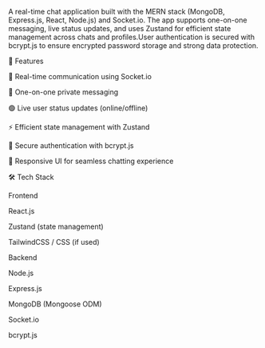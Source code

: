 A real-time chat application built with the MERN stack (MongoDB, Express.js, React, Node.js) and Socket.io. The app supports one-on-one messaging, live status updates, and uses Zustand for efficient state management across chats and profiles.User authentication is secured with bcrypt.js to ensure encrypted password storage and strong data protection.

🚀 Features

🔗 Real-time communication using Socket.io

👤 One-on-one private messaging

🟢 Live user status updates (online/offline)

⚡ Efficient state management with Zustand

🔐 Secure authentication with bcrypt.js

📱 Responsive UI for seamless chatting experience


🛠️ Tech Stack

Frontend

React.js

Zustand (state management)

TailwindCSS / CSS (if used)

Backend

Node.js

Express.js

MongoDB (Mongoose ODM)

Socket.io

bcrypt.js
